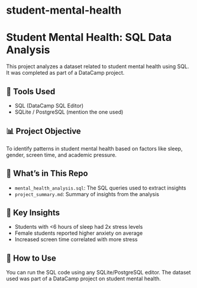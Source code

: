 # student-mental-health
# Student Mental Health: SQL Data Analysis

This project analyzes a dataset related to student mental health using SQL.  
It was completed as part of a DataCamp project.

## 🔧 Tools Used
- SQL (DataCamp SQL Editor)
- SQLite / PostgreSQL (mention the one used)

## 📊 Project Objective
To identify patterns in student mental health based on factors like sleep, gender, screen time, and academic pressure.

## 📁 What’s in This Repo
- `mental_health_analysis.sql`: The SQL queries used to extract insights
- `project_summary.md`: Summary of insights from the analysis

## 📌 Key Insights
- Students with <6 hours of sleep had 2x stress levels
- Female students reported higher anxiety on average
- Increased screen time correlated with more stress

## 🚀 How to Use
You can run the SQL code using any SQLite/PostgreSQL editor. The dataset used was part of a DataCamp project on student mental health.

